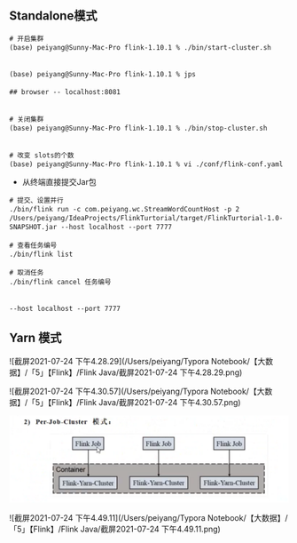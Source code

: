 

## Standalone模式



```shell
# 开启集群
(base) peiyang@Sunny-Mac-Pro flink-1.10.1 % ./bin/start-cluster.sh


(base) peiyang@Sunny-Mac-Pro flink-1.10.1 % jps

## browser -- localhost:8081


# 关闭集群
(base) peiyang@Sunny-Mac-Pro flink-1.10.1 % ./bin/stop-cluster.sh


# 改变 slots的个数
(base) peiyang@Sunny-Mac-Pro flink-1.10.1 % vi ./conf/flink-conf.yaml 

```

* 从终端直接提交Jar包

```shell
# 提交、设置并行
./bin/flink run -c com.peiyang.wc.StreamWordCountHost -p 2 /Users/peiyang/IdeaProjects/FlinkTurtorial/target/FlinkTurtorial-1.0-SNAPSHOT.jar --host localhost --port 7777

# 查看任务编号
./bin/flink list

# 取消任务
./bin/flink cancel 任务编号


--host localhost --port 7777
```



## Yarn 模式

 ![截屏2021-07-24 下午4.28.29](/Users/peiyang/Typora Notebook/【大数据】/「5」【Flink】/Flink Java/截屏2021-07-24 下午4.28.29.png)

![截屏2021-07-24 下午4.30.57](/Users/peiyang/Typora Notebook/【大数据】/「5」【Flink】/Flink Java/截屏2021-07-24 下午4.30.57.png)

![截屏2021-07-24 下午4.48.40](https://raw.githubusercontent.com/DataDevLPY/TyporaPicStore/main/img/%E6%88%AA%E5%B1%8F2021-07-24%20%E4%B8%8B%E5%8D%884.48.40.png?token=AWS37JIXRMREKNTBODN6Z5LBTION2)

![截屏2021-07-24 下午4.49.11](/Users/peiyang/Typora Notebook/【大数据】/「5」【Flink】/Flink Java/截屏2021-07-24 下午4.49.11.png)










